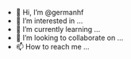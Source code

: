 - 👋 Hi, I’m @germanhf
- 👀 I’m interested in ...
- 🌱 I’m currently learning ...
- 💞️ I’m looking to collaborate on ...
- 📫 How to reach me ...

<!---
germanhf/germanhf is a ✨ special ✨ repository because its `README.md` (this file) appears on your GitHub profile.
You can click the Preview link to take a look at your changes.
--->
